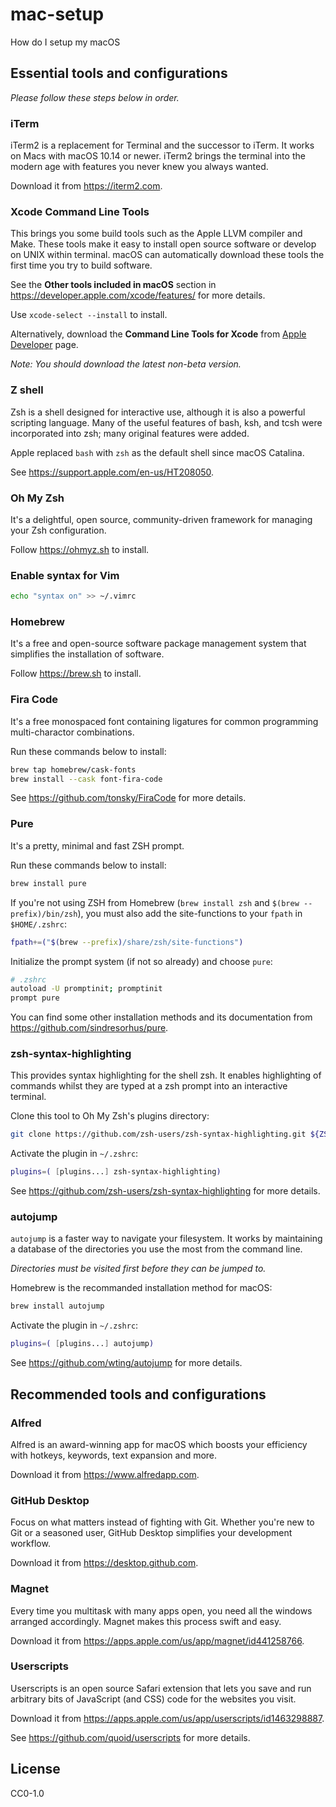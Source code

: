 # mac-setup

How do I setup my macOS

## Essential tools and configurations

_Please follow these steps below in order._

### iTerm

iTerm2 is a replacement for Terminal and the successor to iTerm. It works on Macs with macOS 10.14 or newer. iTerm2 brings the terminal into the modern age with features you never knew you always wanted.

Download it from https://iterm2.com.

### Xcode Command Line Tools

This brings you some build tools such as the Apple LLVM compiler and Make. These tools make it easy to install open source software or develop on UNIX within terminal. macOS can automatically download these tools the first time you try to build software.

See the **Other tools included in macOS** section in https://developer.apple.com/xcode/features/ for more details.

Use `xcode-select --install` to install.

Alternatively, download the **Command Line Tools for Xcode** from [Apple Developer](https://developer.apple.com/download/all/) page.

_Note: You should download the latest non-beta version._

### Z shell

Zsh is a shell designed for interactive use, although it is also a powerful scripting language. Many of the useful features of bash, ksh, and tcsh were incorporated into zsh; many original features were added.

Apple replaced `bash` with `zsh` as the default shell since macOS Catalina.

See https://support.apple.com/en-us/HT208050.

### Oh My Zsh

It's a delightful, open source, community-driven framework for managing your Zsh configuration.

Follow https://ohmyz.sh to install.

### Enable syntax for Vim

```sh
echo "syntax on" >> ~/.vimrc
```

### Homebrew

It's a free and open-source software package management system that simplifies the installation of software.

Follow https://brew.sh to install.

### Fira Code

It's a free monospaced font containing ligatures for common programming multi-charactor combinations.

Run these commands below to install:

```sh
brew tap homebrew/cask-fonts
brew install --cask font-fira-code
```

See https://github.com/tonsky/FiraCode for more details.

### Pure

It's a pretty, minimal and fast ZSH prompt.

Run these commands below to install:

```sh
brew install pure
```

If you're not using ZSH from Homebrew (`brew install zsh` and `$(brew --prefix)/bin/zsh`), you must also add the site-functions to your `fpath` in `$HOME/.zshrc`:

```sh
fpath+=("$(brew --prefix)/share/zsh/site-functions")
```

Initialize the prompt system (if not so already) and choose `pure`:

```sh
# .zshrc
autoload -U promptinit; promptinit
prompt pure
```

You can find some other installation methods and its documentation from https://github.com/sindresorhus/pure.

### zsh-syntax-highlighting

This provides syntax highlighting for the shell zsh. It enables highlighting of commands whilst they are typed at a zsh prompt into an interactive terminal.

Clone this tool to Oh My Zsh's plugins directory:

```sh
git clone https://github.com/zsh-users/zsh-syntax-highlighting.git ${ZSH_CUSTOM:-~/.oh-my-zsh/custom}/plugins/zsh-syntax-highlighting
```

Activate the plugin in `~/.zshrc`:

```sh
plugins=( [plugins...] zsh-syntax-highlighting)
```

See https://github.com/zsh-users/zsh-syntax-highlighting for more details.

### autojump

`autojump` is a faster way to navigate your filesystem. It works by maintaining a database of the directories you use the most from the command line.

_Directories must be visited first before they can be jumped to._

Homebrew is the recommanded installation method for macOS:

```sh
brew install autojump
```

Activate the plugin in `~/.zshrc`:

```sh
plugins=( [plugins...] autojump)
```

See https://github.com/wting/autojump for more details.

## Recommended tools and configurations

### Alfred

Alfred is an award-winning app for macOS which boosts your efficiency with hotkeys, keywords, text expansion and more.

Download it from https://www.alfredapp.com.

### GitHub Desktop

Focus on what matters instead of fighting with Git. Whether you're new to Git or a seasoned user, GitHub Desktop simplifies your development workflow.

Download it from https://desktop.github.com.

### Magnet

Every time you multitask with many apps open, you need all the windows arranged accordingly. Magnet makes this process swift and easy.

Download it from https://apps.apple.com/us/app/magnet/id441258766.

### Userscripts

Userscripts is an open source Safari extension that lets you save and run arbitrary bits of JavaScript (and CSS) code for the websites you visit.

Download it from https://apps.apple.com/us/app/userscripts/id1463298887.

See https://github.com/quoid/userscripts for more details.

## License

CC0-1.0
